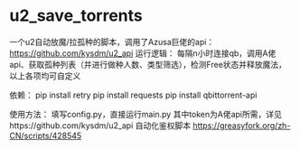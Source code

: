 # u2_save_torrents
一个u2自动放魔/拉孤种的脚本，调用了Azusa巨佬的api：https://github.com/kysdm/u2_api
运行逻辑：
每隔n小时连接qb，调用A佬api、获取孤种列表（并进行做种人数、类型筛选），检测Free状态并释放魔法，以上各项均可自定义

依赖：
pip install retry
pip install requests
pip install qbittorrent-api

使用方法：
填写config.py，直接运行main.py
其中token为A佬api所需，详见https://github.com/kysdm/u2_api
自动化鉴权脚本 https://greasyfork.org/zh-CN/scripts/428545
